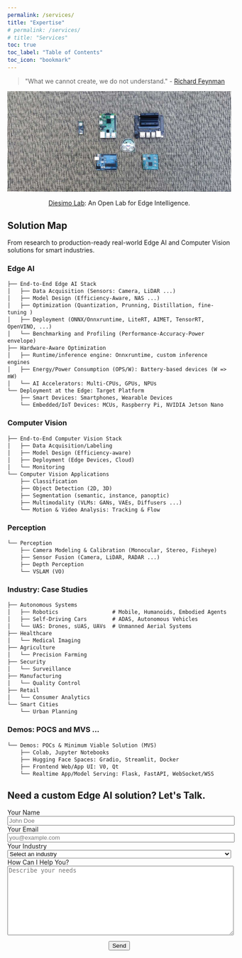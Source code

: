 ```yaml
---
permalink: /services/
title: "Expertise"
# permalink: /services/
# title: "Services"
toc: true
toc_label: "Table of Contents"
toc_icon: "bookmark" 
---
```


> "What we cannot create, we do not understand." - [Richard Feynman](https://fr.wikipedia.org/wiki/Richard_Feynman)  

<p style="text-align: center;"> <img loading="lazy" alt="Edge AI Lab" decoding="async" class="aligncenter size-full" src="https://github.com/diesimo-ai/diesimo-lab/blob/main/resources/images/cover.jpeg?raw=true" style="max-width: 100%; height: auto;" width="1280" height="720"> <p style="text-align: center;"><a href="https://github.com/diesimo-ai/diesimo-lab">Diesimo Lab</a>: An Open Lab for Edge Intelligence.</p></p>

## Solution Map

From research to production-ready real-world Edge AI and Computer Vision solutions for smart industries.

### Edge AI
```
├── End-to-End Edge AI Stack            
│   ├── Data Acquisition (Sensors: Camera, LiDAR ...)
│   ├── Model Design (Efficiency-Aware, NAS ...)       
│   ├── Optimization (Quantization, Prunning, Distillation, fine-tuning )                   
│   ├── Deployment (ONNX/Onnxruntime, LiteRT, AIMET, TensorRT, OpenVINO, ...)       
│   └── Benchmarking and Profiling (Performance-Accuracy-Power envelope)
├── Hardware-Aware Optimization
│   ├── Runtime/inference engine: Onnxruntime, custom inference engines
│   ├── Energy/Power Consumption (OPS/W): Battery-based devices (W => mW)                                     
│   └── AI Accelerators: Multi-CPUs, GPUs, NPUs
└── Deployment at the Edge: Target Platform
    ├── Smart Devices: Smartphones, Wearable Devices                                                     
    └── Embedded/IoT Devices: MCUs, Raspberry Pi, NVIDIA Jetson Nano 
```

### Computer Vision
```
├── End-to-End Computer Vision Stack            
│   ├── Data Acquisition/Labeling
│   ├── Model Design (Efficiency-aware)        
│   ├── Deployment (Edge Devices, Cloud)        
│   └── Monitoring
└── Computer Vision Applications
    ├── Classification
    ├── Object Detection (2D, 3D)        
    ├── Segmentation (semantic, instance, panoptic)                   
    ├── Multimodality (VLMs: GANs, VAEs, Diffusers ...)        
    └── Motion & Video Analysis: Tracking & Flow
```

### Perception
``` 
└── Perception
    ├── Camera Modeling & Calibration (Monocular, Stereo, Fisheye) 
    ├── Sensor Fusion (Camera, LiDAR, RADAR ...)                   
    ├── Depth Perception                                                     
    └── VSLAM (VO) 
``` 

### Industry: Case Studies
```
├── Autonomous Systems           
│   ├── Robotics                 # Mobile, Humanoids, Embodied Agents
│   ├── Self-Driving Cars        # ADAS, Autonomous Vehicles
│   └── UAS: Drones, sUAS, UAVs  # Unmanned Aerial Systems
├── Healthcare 
│   └── Medical Imaging 
├── Agriculture   
│   └── Precision Farming
├── Security
│   └── Surveillance
├── Manufacturing 
│   └── Quality Control
├── Retail 
│   └── Consumer Analytics
└── Smart Cities
    └── Urban Planning
```

### Demos: POCS and MVS ... 
```
└── Demos: POCs & Minimum Viable Solution (MVS)
    ├── Colab, Jupyter Notebooks                                                      
    ├── Hugging Face Spaces: Gradio, Streamlit, Docker                                                     
    ├── Frontend Web/App UI: V0, Qt                                                      
    └── Realtime App/Model Serving: Flask, FastAPI, WebSocket/WSS  
``` 

## Need a custom Edge AI solution? Let's Talk.

<div style="margin-top: 0 10px; text-align: left;">
<form action="https://formspree.io/f/xanenwpg" method="POST">
    <label for="name" style="margin-top: 10px;">Your Name</label><br>
    <input name="name" id="name" type="text" required style="width: 100%;" placeholder="John Doe"><br>
    <label for="email" style="margin-top: 10px;">Your Email</label><br>
    <input name="email" id="email" type="email" required style="width: 100%;" placeholder="you@example.com"><br>
    <label for="industry" style="margin-top: 10px;">Your Industry</label><br>
    <select name="industry" id="industry" style="width: 100%;">
        <option value="" disabled selected>Select an industry</option>
        <option value="Agriculture">Agriculture</option>
        <option value="Automotive">Automotive</option>
        <option value="Healthcare">Healthcare</option>
        <option value="Manufacturing">Manufacturing</option>
        <option value="Retail">Retail</option>
        <option value="Robotics">Robotics</option>
        <option value="Security">Security</option>
        <option value="Smart Cities">Smart Cities</option>
        <option value="UAVs">UAVs</option>
        <option value="Other">Other</option>
    </select><br>
    <label for="message" style="margin-top: 20px;">How Can I Help You?</label><br>
    <textarea name="message" id="message" required style="width: 100%; height: 150px;" placeholder="Describe your needs"></textarea><br>
    <div style="margin-top: 10px; text-align: center;">
        <button type="submit" class="btn btn--primary" style="margin: 0 10px;">Send</button>
    </div>
</form>
</div>

